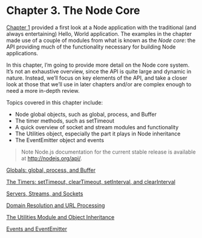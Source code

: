 # Chapter 3. The Node Core

[Chapter 1](\l) provided a first look at a Node application with the traditional (and always entertaining) Hello, World application. The examples in the chapter made use of a couple of modules from what is known as the *Node core*: the API providing much of the functionality necessary for building Node applications.

In this chapter, I’m going to provide more detail on the Node core system. It’s not an exhaustive overview, since the API is quite large and dynamic in nature. Instead, we’ll focus on key elements of the API, and take a closer look at those that we’ll use in later chapters and/or are complex enough to need a more in-depth review.

Topics covered in this chapter include:

- Node global objects, such as global, process, and Buffer
- The timer methods, such as setTimeout
- A quick overview of socket and stream modules and functionality
- The Utilities object, especially the part it plays in Node inheritance
- The EventEmitter object and events

> Note
Node.js documentation for the current stable release is available at http://nodejs.org/api/.
> 

[Globals: global, process, and Buffer](Chapter%203%20The%20Node%20Core%2023b90f3c075f4d9fbf20d741aba50e8b/Globals%20global,%20process,%20and%20Buffer%207ebe1a50f9e04928aa997abba186c37b.md)

[The Timers: setTimeout, clearTimeout, setInterval, and clearInterval](Chapter%203%20The%20Node%20Core%2023b90f3c075f4d9fbf20d741aba50e8b/The%20Timers%20setTimeout,%20clearTimeout,%20setInterval,%20%209d4e168c4ba141dead72da32b7c1744b.md)

[Servers, Streams, and Sockets](Chapter%203%20The%20Node%20Core%2023b90f3c075f4d9fbf20d741aba50e8b/Servers,%20Streams,%20and%20Sockets%2035d5b25d6a994dfe8138729b10b8b283.md)

[Domain Resolution and URL Processing](Chapter%203%20The%20Node%20Core%2023b90f3c075f4d9fbf20d741aba50e8b/Domain%20Resolution%20and%20URL%20Processing%2096e542b54f6e411ea926b74f77dee659.md)

[The Utilities Module and Object Inheritance](Chapter%203%20The%20Node%20Core%2023b90f3c075f4d9fbf20d741aba50e8b/The%20Utilities%20Module%20and%20Object%20Inheritance%20d8773255c5d840dc9e0e82a706654f03.md)

[Events and EventEmitter](Chapter%203%20The%20Node%20Core%2023b90f3c075f4d9fbf20d741aba50e8b/Events%20and%20EventEmitter%201d0a2427ce0a4652bfb52850730669fd.md)